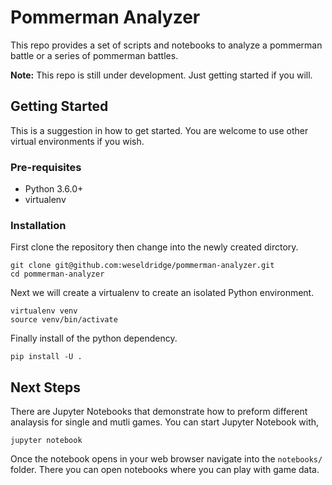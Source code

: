 # Pommerman Analyzer

This repo provides a set of scripts and notebooks to analyze a pommerman battle or a series of pommerman battles.

**Note:** This repo is still under development. Just getting started if you will.

## Getting Started

This is a suggestion in how to get started. You are welcome to use other virtual environments if you wish.

### Pre-requisites

* Python 3.6.0+
* virtualenv

### Installation

First clone the repository then change into the newly created dirctory.

```
git clone git@github.com:weseldridge/pommerman-analyzer.git
cd pommerman-analyzer
```

Next we will create a virtualenv to create an isolated Python environment.

```
virtualenv venv
source venv/bin/activate
```

Finally install of the python dependency.

```
pip install -U .
```


## Next Steps

There are Jupyter Notebooks that demonstrate how to preform different analaysis for single and mutli games. You can start Jupyter Notebook with,

```
jupyter notebook
```

Once the notebook opens in your web browser navigate into the `notebooks/` folder. There you can open notebooks where you can play with game data.